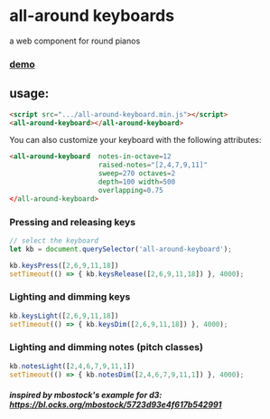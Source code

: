 # all-around keyboards
a web component for round pianos

### [demo](http://micahscopes.github.io/all-around-keyboard)

## usage:
```html
<script src=".../all-around-keyboard.min.js"></script>
<all-around-keyboard></all-around-keyboard>
```
You can also customize your keyboard with the following attributes:
```html
<all-around-keyboard  notes-in-octave=12
                      raised-notes="[2,4,7,9,11]"
                      sweep=270 octaves=2
                      depth=100 width=500
                      overlapping=0.75
</all-around-keyboard>
```
### Pressing and releasing keys
``` javascript
// select the keyboard
let kb = document.querySelector('all-around-keyboard');

kb.keysPress([2,6,9,11,18])
setTimeout(() => { kb.keysRelease([2,6,9,11,18]) }, 4000);
```

### Lighting and dimming keys
``` javascript
kb.keysLight([2,6,9,11,18])
setTimeout(() => { kb.keysDim([2,6,9,11,18]) }, 4000);
```

### Lighting and dimming notes (pitch classes)
``` javascript
kb.notesLight([2,4,6,7,9,11,1])
setTimeout(() => { kb.notesDim([2,4,6,7,9,11,1]) }, 4000);
```
##### *inspired by mbostock's example for d3: https://bl.ocks.org/mbostock/5723d93e4f617b542991*

